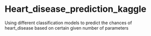 # Heart_disease_prediction_kaggle
Using different classification models to predict the chances of heart_disease based on certain given number of parameters
